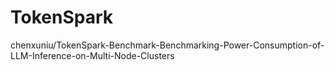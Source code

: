 # TokenSpark
chenxuniu/TokenSpark-Benchmark-Benchmarking-Power-Consumption-of-LLM-Inference-on-Multi-Node-Clusters
